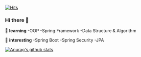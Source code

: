 [![Hits](https://hits.seeyoufarm.com/api/count/incr/badge.svg?url=https%3A%2F%2Fgithub.com%2FFrankle97&count_bg=%2379C83D&title_bg=%23555555&icon=&icon_color=%23E7E7E7&title=hits&edge_flat=false)](https://hits.seeyoufarm.com) 

### Hi there 👋
🌱 **learning** 
-OOP
-Spring Framework
-Data Structure & Algorithm

🤔 **interesting**
-Spring Boot
-Spring Security
-JPA

[![Anurag's github stats](https://github-readme-stats.vercel.app/api?username=Frankle97)](https://github.com/anuraghazra/github-readme-stats)
